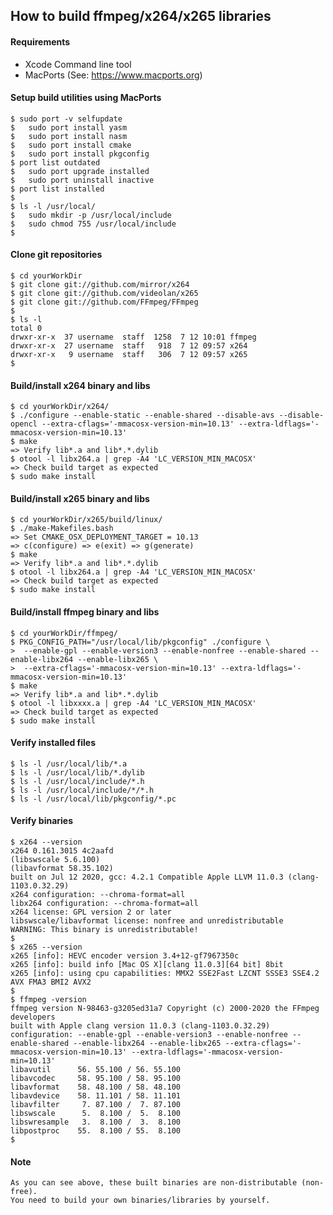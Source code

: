 ## How to build ffmpeg/x264/x265 libraries

#### Requirements
- Xcode Command line tool
- MacPorts (See: https://www.macports.org)

#### Setup build utilities using MacPorts
    $ sudo port -v selfupdate
    $   sudo port install yasm
    $   sudo port install nasm
    $   sudo port install cmake
    $   sudo port install pkgconfig
    $ port list outdated
    $   sudo port upgrade installed
    $   sudo port uninstall inactive
    $ port list installed
    $
    $ ls -l /usr/local/
    $   sudo mkdir -p /usr/local/include
    $   sudo chmod 755 /usr/local/include
    $
#### Clone git repositories
    $ cd yourWorkDir
    $ git clone git://github.com/mirror/x264
    $ git clone git://github.com/videolan/x265
    $ git clone git://github.com/FFmpeg/FFmpeg
    $
    $ ls -l
    total 0
    drwxr-xr-x  37 username  staff  1258  7 12 10:01 ffmpeg
    drwxr-xr-x  27 username  staff   918  7 12 09:57 x264
    drwxr-xr-x   9 username  staff   306  7 12 09:57 x265
    $
#### Build/install x264 binary and libs
    $ cd yourWorkDir/x264/
    $ ./configure --enable-static --enable-shared --disable-avs --disable-opencl --extra-cflags='-mmacosx-version-min=10.13' --extra-ldflags='-mmacosx-version-min=10.13'
    $ make
    => Verify lib*.a and lib*.*.dylib
    $ otool -l libx264.a | grep -A4 'LC_VERSION_MIN_MACOSX'
    => Check build target as expected
    $ sudo make install
#### Build/install x265 binary and libs
    $ cd yourWorkDir/x265/build/linux/
    $ ./make-Makefiles.bash
    => Set CMAKE_OSX_DEPLOYMENT_TARGET = 10.13
    => c(configure) => e(exit) => g(generate)
    $ make
    => Verify lib*.a and lib*.*.dylib
    $ otool -l libx264.a | grep -A4 'LC_VERSION_MIN_MACOSX'
    => Check build target as expected
    $ sudo make install
#### Build/install ffmpeg binary and libs
    $ cd yourWorkDir/ffmpeg/
    $ PKG_CONFIG_PATH="/usr/local/lib/pkgconfig" ./configure \
    >  --enable-gpl --enable-version3 --enable-nonfree --enable-shared --enable-libx264 --enable-libx265 \
    >  --extra-cflags='-mmacosx-version-min=10.13' --extra-ldflags='-mmacosx-version-min=10.13'
    $ make
    => Verify lib*.a and lib*.*.dylib
    $ otool -l libxxxx.a | grep -A4 'LC_VERSION_MIN_MACOSX'
    => Check build target as expected
    $ sudo make install
#### Verify installed files
    $ ls -l /usr/local/lib/*.a
    $ ls -l /usr/local/lib/*.dylib
    $ ls -l /usr/local/include/*.h
    $ ls -l /usr/local/include/*/*.h
    $ ls -l /usr/local/lib/pkgconfig/*.pc
#### Verify binaries
    $ x264 --version
    x264 0.161.3015 4c2aafd
    (libswscale 5.6.100)
    (libavformat 58.35.102)
    built on Jul 12 2020, gcc: 4.2.1 Compatible Apple LLVM 11.0.3 (clang-1103.0.32.29)
    x264 configuration: --chroma-format=all
    libx264 configuration: --chroma-format=all
    x264 license: GPL version 2 or later
    libswscale/libavformat license: nonfree and unredistributable
    WARNING: This binary is unredistributable!
    $
    $ x265 --version
    x265 [info]: HEVC encoder version 3.4+12-gf7967350c
    x265 [info]: build info [Mac OS X][clang 11.0.3][64 bit] 8bit
    x265 [info]: using cpu capabilities: MMX2 SSE2Fast LZCNT SSSE3 SSE4.2 AVX FMA3 BMI2 AVX2
    $
    $ ffmpeg -version
    ffmpeg version N-98463-g3205ed31a7 Copyright (c) 2000-2020 the FFmpeg developers
    built with Apple clang version 11.0.3 (clang-1103.0.32.29)
    configuration: --enable-gpl --enable-version3 --enable-nonfree --enable-shared --enable-libx264 --enable-libx265 --extra-cflags='-mmacosx-version-min=10.13' --extra-ldflags='-mmacosx-version-min=10.13'
    libavutil      56. 55.100 / 56. 55.100
    libavcodec     58. 95.100 / 58. 95.100
    libavformat    58. 48.100 / 58. 48.100
    libavdevice    58. 11.101 / 58. 11.101
    libavfilter     7. 87.100 /  7. 87.100
    libswscale      5.  8.100 /  5.  8.100
    libswresample   3.  8.100 /  3.  8.100
    libpostproc    55.  8.100 / 55.  8.100
    $
#### Note
    As you can see above, these built binaries are non-distributable (non-free).
    You need to build your own binaries/libraries by yourself.
